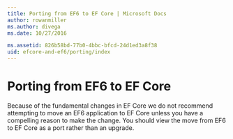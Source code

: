 ```yaml
---
title: Porting from EF6 to EF Core | Microsoft Docs
author: rowanmiller
ms.author: divega
ms.date: 10/27/2016

ms.assetid: 826b58bd-77b0-4bbc-bfcd-24d1ed3a8f38
uid: efcore-and-ef6/porting/index
---
```

# Porting from EF6 to EF Core

Because of the fundamental changes in EF Core we do not recommend attempting to move an EF6 application to EF Core unless you have a compelling reason to make the change. You should view the move from EF6 to EF Core as a port rather than an upgrade.

